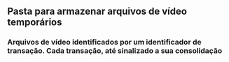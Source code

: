 ## Pasta para armazenar arquivos de vídeo temporários

### Arquivos de vídeo identificados por um identificador de transação. Cada transação, até sinalizado a sua consolidação